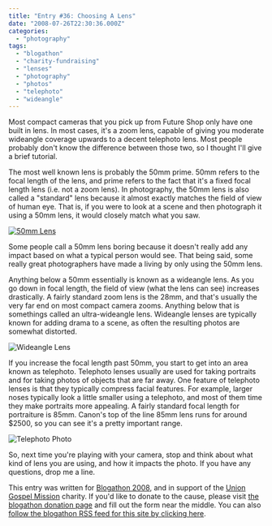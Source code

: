 ```yaml
---
title: "Entry #36: Choosing A Lens"
date: "2008-07-26T22:30:36.000Z"
categories: 
  - "photography"
tags: 
  - "blogathon"
  - "charity-fundraising"
  - "lenses"
  - "photography"
  - "photos"
  - "telephoto"
  - "wideangle"
---
```


Most compact cameras that you pick up from Future Shop only have one built in lens. In most cases, it's a zoom lens, capable of giving you moderate wideangle coverage upwards to a decent telephoto lens. Most people probably don't know the difference between those two, so I thought I'll give a brief tutorial.

The most well known lens is probably the 50mm prime. 50mm refers to the focal length of the lens, and prime refers to the fact that it's a fixed focal length lens (i.e. not a zoom lens). In photography, the 50mm lens is also called a "standard" lens because it almost exactly matches the field of view of human eye. That is, if you were to look at a scene and then photograph it using a 50mm lens, it would closely match what you saw.

[![50mm Lens](http://farm1.static.flickr.com/112/364154313_0fa570516b.jpg?v=0)](http://flickr.com/photos/duanestorey/364154313/)

Some people call a 50mm lens boring because it doesn't really add any impact based on what a typical person would see. That being said, some really great photographers have made a living by only using the 50mm lens.

Anything below a 50mm essentially is known as a wideangle lens. As you go down in focal length, the field of view (what the lens can see) increases drastically. A fairly standard zoom lens is the 28mm, and that's usually the very far end on most compact camera zooms. Anything below that is somethings called an ultra-wideangle lens. Wideangle lenses are typically known for adding drama to a scene, as often the resulting photos are somewhat distorted.

![Wideangle Lens](http://farm2.static.flickr.com/1112/1131870756_67f26d4c1a.jpg?v=0)

If you increase the focal length past 50mm, you start to get into an area known as telephoto. Telephoto lenses usually are used for taking portraits and for taking photos of objects that are far away. One feature of telephoto lenses is that they typically compress facial features. For example, larger noses typically look a little smaller using a telephoto, and most of them time they make portraits more appealing. A fairly standard focal length for portraiture is 85mm. Canon's top of the line 85mm lens runs for around $2500, so you can see it's a pretty important range.

![Telephoto Photo](http://farm1.static.flickr.com/157/371515172_830e8aae08.jpg?v=0)

So, next time you're playing with your camera, stop and think about what kind of lens you are using, and how it impacts the photo. If you have any questions, drop me a line.

This entry was written for [Blogathon 2008](http://www.migratorynerd.com/tag/blogathon), and in support of the [Union Gospel Mission](http://ugm.ca) charity. If you'd like to donate to the cause, please visit [the blogathon donation page](http://miss604.com/blogathon) and fill out the form near the middle. You can also [follow the blogathon RSS feed for this site by clicking here](http://www.migratorynerd.com/tag/blogathon/feed).
